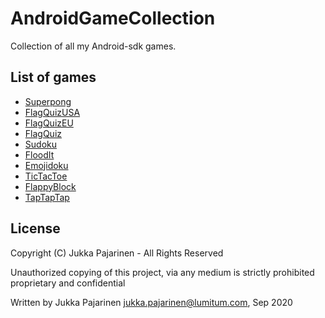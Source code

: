 # AndroidGameCollection
Collection of all my Android-sdk games.

## List of games

* [Superpong](https://play.google.com/store/apps/details?id=fi.jukkaboyar.colorpong)
* [FlagQuizUSA](https://play.google.com/store/apps/details?id=fi.jukkapajarinen.flagquizusa)
* [FlagQuizEU](https://play.google.com/store/apps/details?id=fi.jukkapajarinen.flagquizeu)
* [FlagQuiz](https://play.google.com/store/apps/details?id=fi.jukkapajarinen.flagquiz)
* [Sudoku](https://play.google.com/store/apps/details?id=fi.jukkapajarinen.supersudoku)
* [FloodIt](https://play.google.com/store/apps/details?id=fi.jukkapajarinen.floodit)
* [Emojidoku](https://play.google.com/store/apps/details?id=fi.jukkapajarinen.emojidoku)
* [TicTacToe](https://play.google.com/store/apps/details?id=fi.jukkapajarinen.tictactoe)
* [FlappyBlock](https://play.google.com/store/apps/details?id=fi.jukkapajarinen.flappyblock)
* [TapTapTap](https://play.google.com/store/apps/details?id=fi.jukkapajarinen.taptaptap)

## License

Copyright (C) Jukka Pajarinen - All Rights Reserved

Unauthorized copying of this project, via any medium is strictly prohibited proprietary and confidential

Written by Jukka Pajarinen <jukka.pajarinen@lumitum.com>, Sep 2020